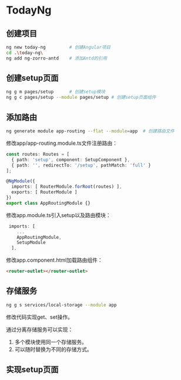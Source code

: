 # TodayNg

## 创建项目

```sh
ng new today-ng         # 创建Angular项目
cd .\today-ng\
ng add ng-zorro-antd    # 添加Antd的引用
```

## 创建setup页面

```sh
ng g m pages/setup      # 创建setup模块
ng g c pages/setup --module pages/setup # 创建setup页面组件
```

## 添加路由

```sh
ng generate module app-routing --flat --module=app  # 创建路由文件
```

修改app/app-routing.module.ts文件注册路由：
```ts
const routes: Routes = [
  { path: 'setup', component: SetupComponent },
  { path: '', redirectTo: '/setup', pathMatch: 'full' }
];

@NgModule({
  imports: [ RouterModule.forRoot(routes) ],
  exports: [ RouterModule ]
})
export class AppRoutingModule {}
```

修改app.module.ts引入setup以及路由模块：
```ts
 imports: [
    ...
    AppRoutingModule,
    SetupModule
  ],
```

修改app.component.html加载路由组件：
```html
<router-outlet></router-outlet>
```

## 存储服务

```sh
ng g s services/local-storage --module app
```

修改代码实现get、set操作。  

通过分离存储服务可以实现：
1. 多个模块使用同一个存储服务。
2. 可以随时替换为不同的存储方式。

## 实现setup页面